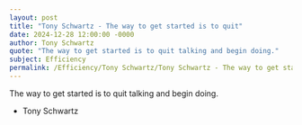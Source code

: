 ```yaml
---
layout: post
title: "Tony Schwartz - The way to get started is to quit"
date: 2024-12-28 12:00:00 -0000
author: Tony Schwartz
quote: "The way to get started is to quit talking and begin doing."
subject: Efficiency
permalink: /Efficiency/Tony Schwartz/Tony Schwartz - The way to get started is to quit
---
```


The way to get started is to quit talking and begin doing.

- Tony Schwartz
